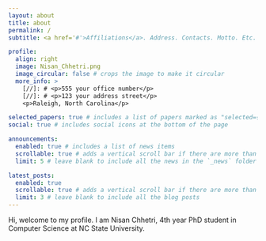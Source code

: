 ```yaml
---
layout: about
title: about
permalink: /
subtitle: <a href='#'>Affiliations</a>. Address. Contacts. Motto. Etc.

profile:
  align: right
  image: Nisan_Chhetri.png
  image_circular: false # crops the image to make it circular
  more_info: >
    [//]: # <p>555 your office number</p>
    [//]: # <p>123 your address street</p>
    <p>Raleigh, North Carolina</p>

selected_papers: true # includes a list of papers marked as "selected={true}"
social: true # includes social icons at the bottom of the page

announcements:
  enabled: true # includes a list of news items
  scrollable: true # adds a vertical scroll bar if there are more than 3 news items
  limit: 5 # leave blank to include all the news in the `_news` folder

latest_posts:
  enabled: true
  scrollable: true # adds a vertical scroll bar if there are more than 3 new posts items
  limit: 3 # leave blank to include all the blog posts
---
```


Hi, welcome to my profile. I am Nisan Chhetri, 4th year PhD student in Computer Science at NC State University.
